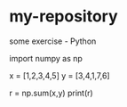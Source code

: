 # my-repository
some exercise  - Python

import numpy as np

x = [1,2,3,4,5]
y = [3,4,1,7,6]

r = np.sum(x,y)
print(r)

